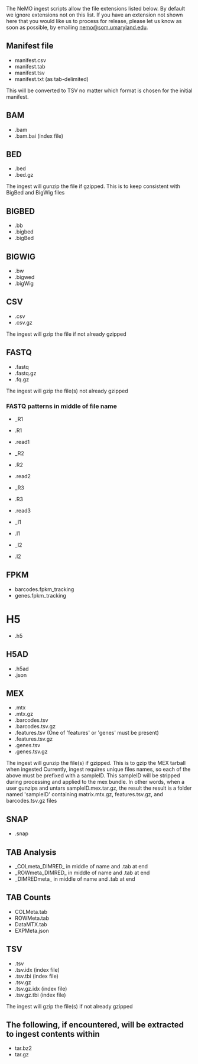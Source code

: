 The NeMO ingest scripts allow the file extensions listed below. By default we ignore extensions not on this list. If you have an extension not shown here that you would like us to process for release, please let us know as soon as possible, by emailing nemo@som.umaryland.edu.

## Manifest file

* manifest.csv
* manifest.tab
* manifest.tsv
* manifest.txt (as tab-delimited)

This will be converted to TSV no matter which format is chosen for the initial manifest.

## BAM

* .bam
* .bam.bai  (index file)

## BED
* .bed
* .bed.gz

The ingest will gunzip the file if gzipped.  This is to keep consistent with BigBed and BigWig files

## BIGBED

* .bb
* .bigbed
* .bigBed

## BIGWIG

* .bw
* .bigwed
* .bigWig

## CSV

* .csv
* .csv.gz

The ingest will gzip the file if not already gzipped

## FASTQ

* .fastq
* .fastq.gz
* .fq.gz

The ingest will gzip the file(s) not already gzipped

### FASTQ patterns in middle of file name

* \_R1
* .R1
* .read1

* \_R2
* .R2
* .read2

* \_R3
* .R3
* .read3

* \_I1
* .I1

* \_I2
* .I2

## FPKM

* barcodes.fpkm_tracking
* genes.fpkm_tracking

# H5

* .h5

## H5AD

* .h5ad
* .json

## MEX

* .mtx
* .mtx.gz
* .barcodes.tsv
* .barcodes.tsv.gz
* .features.tsv  (One of 'features' or 'genes' must be present)
* .features.tsv.gz
* .genes.tsv
* .genes.tsv.gz

The ingest will gunzip the file(s) if gzipped.  This is to gzip the MEX tarball when ingested
Currently, ingest requires unique files names, so each of the above must be prefixed with a sampleID. This sampleID will be stripped during processing and applied to the mex bundle. In other words, when a user gunzips and untars sampleID.mex.tar.gz, the result the result is a folder named 'sampleID' containing matrix.mtx.gz, features.tsv.gz, and barcodes.tsv.gz files

## SNAP

* .snap

## TAB Analysis

* \_COLmeta_DIMRED\_ in middle of name and .tab at end
* \_ROWmeta_DIMRED\_ in middle of name and .tab at end
* \_DIMREDmeta\_ in middle of name and .tab at end

## TAB Counts

* COLMeta.tab
* ROWMeta.tab
* DataMTX.tab
* EXPMeta.json

## TSV

* .tsv
* .tsv.idx (index file)
* .tsv.tbi (index file)
* .tsv.gz
* .tsv.gz.idx (index file)
* .tsv.gz.tbi (index file)

The ingest will gzip the file(s) if not already gzipped

## The following, if encountered, will be extracted to ingest contents within

* tar.bz2
* tar.gz
